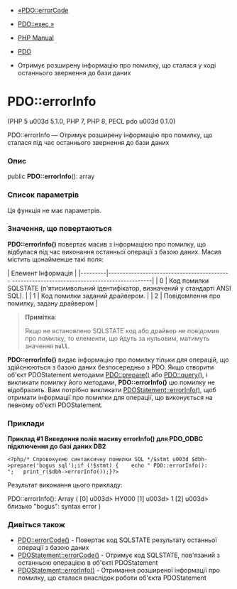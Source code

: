 - [«PDO::errorCode](pdo.errorcode.md)
- [PDO::exec »](pdo.exec.md)

- [PHP Manual](index.md)
- [PDO](class.pdo.md)
- Отримує розширену інформацію про помилку, що сталася у ході
останнього звернення до бази даних

# PDO::errorInfo

(PHP 5 u003d 5.1.0, PHP 7, PHP 8, PECL pdo u003d 0.1.0)

PDO::errorInfo — Отримує розширену інформацію про помилку, що сталася
під час останнього звернення до бази даних

### Опис

public **PDO::errorInfo**(): array

### Список параметрів

Ця функція не має параметрів.

### Значення, що повертаються

**PDO::errorInfo()** повертає масив з інформацією про помилку,
що відбулася під час виконання останньої операції з базою даних. Масив
містить щонайменше такі поля:

| Елемент Інформація |
|---------|------------------------------------------- -------------------------------------------------|
| 0 | Код помилки SQLSTATE (п'ятисимвольний ідентифікатор, визначений у стандарті ANSI SQL). |
| 1 | Код помилки заданий драйвером. |
| 2 | Повідомлення про помилку, задану драйвером |

> **Примітка**:
>
> Якщо не встановлено SQLSTATE код або драйвер не повідомив про помилку, то
> елементи, що йдуть за нульовим, матимуть значення **`null`**.

**PDO::errorInfo()** видає інформацію про помилку тільки для операцій,
що здійснюються з базою даних безпосередньо з PDO. Якщо створити об'єкт
PDOStatement методами [PDO::prepare()](pdo.prepare.md) або
[PDO::query()](pdo.query.md), і викликати помилку його методами,
**PDO::errorInfo()** цю помилку не відобразить. Вам потрібно викликати
[PDOStatement::errorInfo()](pdostatement.errorinfo.md), щоб отримати
інформації про помилки для операції, що виконується на певному об'єкті
PDOStatement.

### Приклади

**Приклад #1 Виведення полів масиву errorInfo() для PDO_ODBC підключення до
базі даних DB2**

` <?php/* Спровокуємо синтаксичну помилки SQL */$stmt u003d $dbh->prepare('bogus sql');if (!$stmt) {    echo "
PDO::errorInfo():
";   print_r($dbh->errorInfo());}?> `

Результат виконання цього прикладу:

PDO::errorInfo():
Array
(
[0] u003d> HY000
[1] u003d> 1
[2] u003d> близько "bogus": syntax error
)

### Дивіться також

- [PDO::errorCode()](pdo.errorcode.md) - Повертає код SQLSTATE
результату останньої операції з базою даних
- [PDOStatement::errorCode()](pdostatement.errorcode.md) - Отримує
код SQLSTATE, пов'язаний з останньою операцією в об'єкті PDOStatement
- [PDOStatement::errorInfo()](pdostatement.errorinfo.md) - Отримання
розширеної інформації про помилку, що сталася внаслідок роботи
об'єкта PDOStatement
